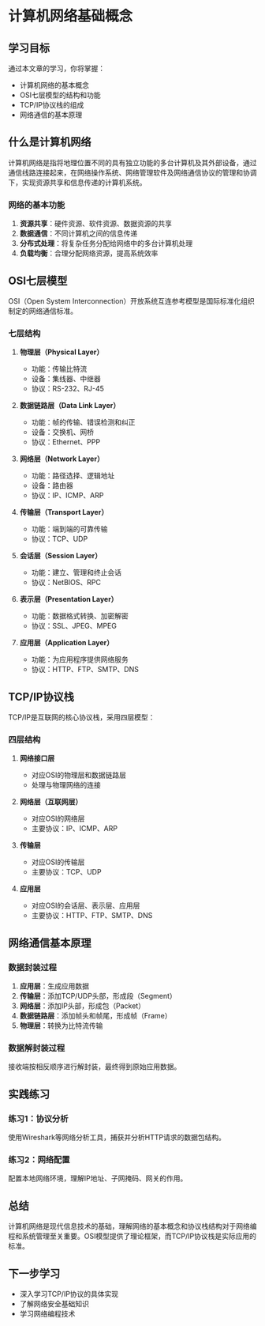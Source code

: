 # 计算机网络基础概念

## 学习目标

通过本文章的学习，你将掌握：

- 计算机网络的基本概念
- OSI七层模型的结构和功能
- TCP/IP协议栈的组成
- 网络通信的基本原理

## 什么是计算机网络

计算机网络是指将地理位置不同的具有独立功能的多台计算机及其外部设备，通过通信线路连接起来，在网络操作系统、网络管理软件及网络通信协议的管理和协调下，实现资源共享和信息传递的计算机系统。

### 网络的基本功能

1. **资源共享**：硬件资源、软件资源、数据资源的共享
2. **数据通信**：不同计算机之间的信息传递
3. **分布式处理**：将复杂任务分配给网络中的多台计算机处理
4. **负载均衡**：合理分配网络资源，提高系统效率

## OSI七层模型

OSI（Open System Interconnection）开放系统互连参考模型是国际标准化组织制定的网络通信标准。

### 七层结构

1. **物理层（Physical Layer）**
   - 功能：传输比特流
   - 设备：集线器、中继器
   - 协议：RS-232、RJ-45

2. **数据链路层（Data Link Layer）**
   - 功能：帧的传输、错误检测和纠正
   - 设备：交换机、网桥
   - 协议：Ethernet、PPP

3. **网络层（Network Layer）**
   - 功能：路径选择、逻辑地址
   - 设备：路由器
   - 协议：IP、ICMP、ARP

4. **传输层（Transport Layer）**
   - 功能：端到端的可靠传输
   - 协议：TCP、UDP

5. **会话层（Session Layer）**
   - 功能：建立、管理和终止会话
   - 协议：NetBIOS、RPC

6. **表示层（Presentation Layer）**
   - 功能：数据格式转换、加密解密
   - 协议：SSL、JPEG、MPEG

7. **应用层（Application Layer）**
   - 功能：为应用程序提供网络服务
   - 协议：HTTP、FTP、SMTP、DNS

## TCP/IP协议栈

TCP/IP是互联网的核心协议栈，采用四层模型：

### 四层结构

1. **网络接口层**
   - 对应OSI的物理层和数据链路层
   - 处理与物理网络的连接

2. **网络层（互联网层）**
   - 对应OSI的网络层
   - 主要协议：IP、ICMP、ARP

3. **传输层**
   - 对应OSI的传输层
   - 主要协议：TCP、UDP

4. **应用层**
   - 对应OSI的会话层、表示层、应用层
   - 主要协议：HTTP、FTP、SMTP、DNS

## 网络通信基本原理

### 数据封装过程

1. **应用层**：生成应用数据
2. **传输层**：添加TCP/UDP头部，形成段（Segment）
3. **网络层**：添加IP头部，形成包（Packet）
4. **数据链路层**：添加帧头和帧尾，形成帧（Frame）
5. **物理层**：转换为比特流传输

### 数据解封装过程

接收端按相反顺序进行解封装，最终得到原始应用数据。

## 实践练习

### 练习1：协议分析

使用Wireshark等网络分析工具，捕获并分析HTTP请求的数据包结构。

### 练习2：网络配置

配置本地网络环境，理解IP地址、子网掩码、网关的作用。

## 总结

计算机网络是现代信息技术的基础，理解网络的基本概念和协议栈结构对于网络编程和系统管理至关重要。OSI模型提供了理论框架，而TCP/IP协议栈是实际应用的标准。

## 下一步学习

- 深入学习TCP/IP协议的具体实现
- 了解网络安全基础知识
- 学习网络编程技术